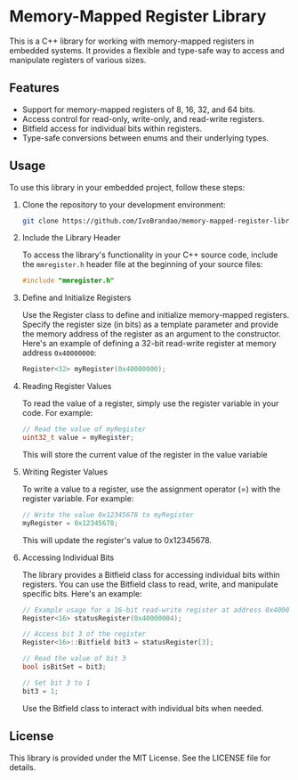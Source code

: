 # Memory-Mapped Register Library

This is a C++ library for working with memory-mapped registers in embedded systems. It provides a flexible and type-safe way to access and manipulate registers of various sizes.

## Features

- Support for memory-mapped registers of 8, 16, 32, and 64 bits.
- Access control for read-only, write-only, and read-write registers.
- Bitfield access for individual bits within registers.
- Type-safe conversions between enums and their underlying types.

## Usage

To use this library in your embedded project, follow these steps:

1. Clone the repository to your development environment:

    ```sh
    git clone https://github.com/IvoBrandao/memory-mapped-register-library.git
    ```

2. Include the Library Header

    To access the library's functionality in your C++ source code, include the `mmregister.h` header file at the beginning of your source files:

    ```cpp 
    #include "mmregister.h"
    ```

3. Define and Initialize Registers

    Use the Register class to define and initialize memory-mapped registers. Specify the register size (in bits) as a template parameter and provide the memory address of the register as an argument to the constructor. Here's an example of defining a 32-bit read-write register at memory address `0x40000000`:

    ```cpp
    Register<32> myRegister(0x40000000);
    ```

4. Reading Register Values

    To read the value of a register, simply use the register variable in your code. For example:

    ```cpp
    // Read the value of myRegister
    uint32_t value = myRegister;
    ```
    
    This will store the current value of the register in the value variable

5. Writing Register Values  
    
    To write a value to a register, use the assignment operator (=) with the register variable. For example:

    ```cpp
    // Write the value 0x12345678 to myRegister
    myRegister = 0x12345678;
    ```
    This will update the register's value to 0x12345678.

6. Accessing Individual Bits

    The library provides a Bitfield class for accessing individual bits within registers. You can use the Bitfield class to read, write, and manipulate specific bits. Here's an example:

    ```cpp
    // Example usage for a 16-bit read-write register at address 0x40000004
    Register<16> statusRegister(0x40000004);

    // Access bit 3 of the register
    Register<16>::Bitfield bit3 = statusRegister[3];

    // Read the value of bit 3
    bool isBitSet = bit3;

    // Set bit 3 to 1
    bit3 = 1;

    ```

    Use the Bitfield class to interact with individual bits when needed.


## License
This library is provided under the MIT License. See the LICENSE file for details.
